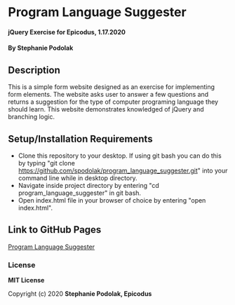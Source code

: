 # Program Language Suggester

#### jQuery Exercise for Epicodus, 1.17.2020

#### By Stephanie Podolak

## Description

This is a simple form website designed as an exercise for implementing form elements. The website asks user to answer a few questions and returns a suggestion for the type of computer programing language they should learn. This website demonstrates knowledged of jQuery and branching logic.

## Setup/Installation Requirements

* Clone this repository to your desktop. If using git bash you can do this by typing "git clone https://github.com/spodolak/program_language_suggester.git" into your command line while in desktop directory.
* Navigate inside project directory by entering "cd  program_language_suggester" in git bash. 
* Open index.html file in your browser of choice by entering "open index.html".

## Link to GitHub Pages
[Program Language Suggester](https://spodolak.github.io/program_language_suggester/)

### License

**MIT License**

Copyright (c) 2020 **Stephanie Podolak, Epicodus**
